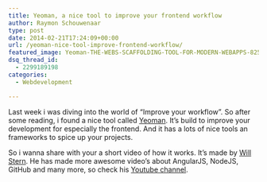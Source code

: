 ```yaml
---
title: Yeoman, a nice tool to improve your frontend workflow
author: Raymon Schouwenaar
type: post
date: 2014-02-21T17:24:09+00:00
url: /yeoman-nice-tool-improve-frontend-workflow/
featured_image: Yeoman-THE-WEBS-SCAFFOLDING-TOOL-FOR-MODERN-WEBAPPS-825x392.jpg
dsq_thread_id:
  - 2299189198
categories:
  - Webdevelopment

---
```

Last week i was diving into the world of &#8220;Improve your workflow&#8221;. So after some reading, i found a nice tool called <a title="Yeoman" href="http://yeoman.io/" target="_blank">Yeoman</a>. It&#8217;s build to improve your development for especially the frontend. And it has a lots of nice tools an frameworks to spice up your projects.

So i wanna share with your a short video of how it works. It&#8217;s made by <a title="Will Stern" href="https://plus.google.com/u/0/111303845338606835485/posts" target="_blank">Will Stern</a>. He has made more awesome video&#8217;s about AngularJS, NodeJS, GitHub and many more, so check his <a href="http://www.youtube.com/channel/UCVTlvUkGslCV_h-nSAId8Sw?feature=watch" target="_blank">Youtube channel</a>.

<span class="embed-youtube" style="text-align:center; display: block;"></span>